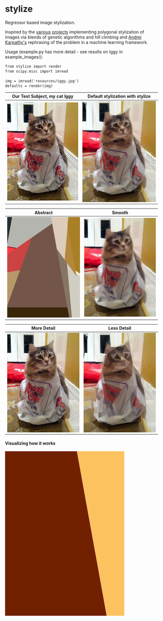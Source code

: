 stylize
=======

Regressor based image stylization.

Inspired by the [various](http://alteredqualia.com/visualization/evolve/) [projects](http://rogeralsing.com/2008/12/07/genetic-programming-evolution-of-mona-lisa/) implementing polygonal stylization of images via blends of genetic algorithms and hill climbing and [Andrej Karpathy's](http://cs.stanford.edu/people/karpathy/convnetjs/demo/image_regression.html) rephrasing of the problem in a machine learning framework.

Usage (example.py has more detail - see results on Iggy in example_images/): 
```
from stylize import render
from scipy.misc import imread

img = imread('resources/iggy.jpg')
defaults = render(img)
```

Our Test Subject, my cat Iggy  | Default stylization with stylize
------------- | -------------
![Iggy](/resources/iggy_small.jpg?raw=true "Iggy looking confused")  | ![Iggy](/resources/defaults_small.png?raw=true "Default stylization with stylize")

Abstract  | Smooth
------------- | -------------
![Iggy](/example_images/abstract.png?raw=true "Abstract Iggy")  | ![Iggy](/example_images/smoother.png?raw=true "Smooth Iggy")

More Detail  | Less Detail
------------- | -------------
![Iggy](/example_images/more_detail.png?raw=true "Iggy in all his glory")  | ![Iggy](/example_images/less_detail.png?raw=true "Iggy in low fidelity")

#### Visualizing how it works
![Iggy](/resources/iggy.gif?raw=true "Visualizing how it works")
